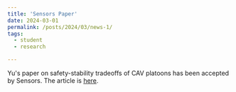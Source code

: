```yaml
---
title: 'Sensors Paper'
date: 2024-03-01
permalink: /posts/2024/03/news-1/
tags:
  - student
  - research

---
```


Yu's paper on safety-stability tradeoffs of CAV platoons has been accepted by Sensors. The article is [here](https://www.mdpi.com/1424-8220/24/5/1614). 